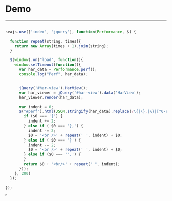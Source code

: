 # Demo

---

<script type='text/javascript' src='http://s3u.github.io/har-view/scripts/jquery.min.js'></script>
<script type='text/javascript' src='http://s3u.github.io/har-view/scripts/jquery-ui.min.js'></script>
<script type='text/javascript' src='http://s3u.github.io/har-view/scripts/humanize.min.js'></script>
<script type='text/javascript' src='http://s3u.github.io/har-view/scripts/har-viewer.js'></script>
<script type='text/javascript' src='http://s3u.github.io/har-view/scripts/mustache.js'></script>
<link rel='stylesheet' href='http://s3u.github.io/har-view/css/jquery-ui.css'/>
<link rel='stylesheet' href='http://s3u.github.io/har-view/css/har-viewer.css'/>

<script src="https://a.alipayobjects.com/seajs/seajs/2.2.3/sea.js"></script>

<div id="har-view"></div>

<pre id="perf"></pre>

````javascript
seajs.use(['index', 'jquery'], function(Performance, $) {

  function repeat(string, times){
    return new Array(times + 1).join(string);
  }

  $(window).on("load", function(){
    window.setTimeout(function(){
      var har_data = Performance.perf();
      console.log("Perf", har_data);


      jQuery('#har-view').HarView();
      var har_viewer = jQuery('#har-view').data('HarView');
      har_viewer.render(har_data);

      var indent = 0;
      $("#perf").html(JSON.stringify(har_data).replace(/\{|\},|\}|["0-9],/g, function($0){
        if ($0 === '{') {
          indent += 2;
        } else if ( $0 === '},') {
          indent -= 2;
          $0 = '<br />' + repeat(' ', indent) + $0;
        } else if ( $0 === '}') {
          indent -= 2;
          $0 = '<br />' + repeat(' ', indent) + $0;
        } else if ($0 === '",') {
        }
        return $0 + '<br/>' + repeat(" ", indent);
      }));
    }, 200)
  });

});
````

<iframe width="1" height="1" src="http://www.baidu.com"></iframe>

